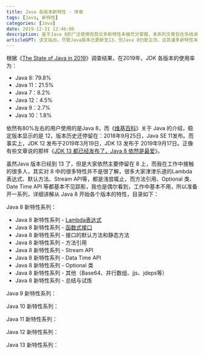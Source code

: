 ```yaml
---
title: Java 各版本新特性 - 序章
tags: [Java, 新特性]
categories: [Java]
date: 2019-12-21 12:46:06
description: 鉴于Java 8的广泛使用但其众多新特性未被充分掌握，本系列文章旨在系统讲解从Java 8及其后续版本开始的各项特性。
articleGPT: 该文指出，尽管Java版本已更新至13，但Java 8仍是主流，且其诸多新特性未被普遍理解和利用，因此作者计划通过系列文章详细讲解Java 8及后续版本的新特性。
---
```


根据《[The State of Java in 2019](https://www.baeldung.com/java-in-2019)》调查结果，在2019年，JDK 各版本的使用率为：

 - Java 8: 79.8%
 - Java 11：21.5%
 - Java 7：8.2%
 - Java 12：4.5%
 - Java 9：2.7%
 - Java 10：1.8%

依然有80%左右的用户使用的是Java 8，而《[维基百科](https://zh.wikipedia.org/wiki/Java)》关于 Java
的介绍，稳定版本显示的是 12，版本历史还停留在：2018年9月25日，Java SE 11发布。而事实上，JDK 12 发布于2019年3月19日，JDK
13 发布于 2019年9月17日。正像有些文章说的那样《[JDK 13 都已经发布了，Java 8
依然是最爱](https://www.cnblogs.com/fengzheng/p/11589054.html)》。

虽然Java 版本已经到 13 了，但是大家依然主要停留在 8 上，而我在工作中接触的很多人，其实对 8
中的很多特性并不是很了解，很多大家津津乐道的Lambda 表达式、默认方法、Stream API等，都是浅尝辄止，而方法引用、Optional 类、Date
Time API 等都基本不见踪影，我也是偶尔看到，工作中基本不用，所以准备开一系列，详细讲解从 Java 8 开始各个版本的特性，目录如下：

Java 8 新特性系列：

 - Java 8 新特性系列 - [Lambda表达式](./2020-03-19-java-8-lambda)
 - Java 8 新特性系列 - [函数式接口](./2020-05-29-java-8-function)
 - Java 8 新特性系列 - 接口的默认方法和静态方法
 - Java 8 新特性系列 - 方法引用
 - Java 8 新特性系列 - Stream API
 - Java 8 新特性系列 - Data Time API
 - Java 8 新特性系列 - Optional 类
 - Java 8 新特性系列 - 其他（Base64、并行数组、jjs、jdeps等）
 - Java 8 新特性系列 - 总结与试炼

Java 9 新特性系列：

Java 10 新特性系列：

Java 11 新特性系列：

Java 12 新特性系列：

Java 13 新特性系列：

